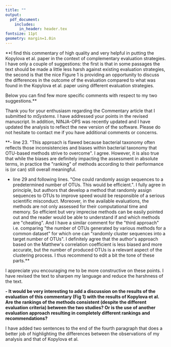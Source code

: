 ```yaml
---
title: ""
output:
  pdf_document:
    includes:
      in_header: header.tex
fontsize: 11pt
geometry: margin=1.0in
---
```


**I find this commentary of high quality and very helpful in putting the Kopylova et al. paper in the context of complementary evaluation strategies. I have only a couple of suggestions: the first is that in some passages the text should be made a little less harsh against existing evaluation strategies, the second is that the nice Figure 1 is providing an opportunity to discuss the differences in the outcome of the evaluation compared to what was found in the Kopylova et al. paper using different evaluation strategies.

Below you can find few more specific comments with respect to my two suggestions.**

Thank you for your enthusiasm regarding the Commentary article that I submitted to *mSystems*. I have addressed your points in the revised manuscript. In addition, NINJA-OPS was recently updated and I have updated the analysis to reflect the new version of the software. Please do not hesitate to contact me if you have additional comments or concerns.


**- line 23. "This approach is flawed because bacterial taxonomy often reflects those inconsistencies and biases within bacterial taxonomy that OTU-based methods strive to overcome". I agree. However, it is also true that while the biases are definitely impacting the assessment in absolute terms, in practice the "ranking" of methods according to their performance is (or can) still overall meaningful.

- line 29 and following lines. "One could randomly assign sequences to a predetermined number of OTUs. This would be efficient.". I fully agree in principle, but authors that develop a method that randomly assign sequences to OTUs to improve speed would be responsible of a serious scientific misconduct. Moreover, in the available evaluations, the methods are not only assessed for their computational time and memory. So efficient but very imprecise methods can be easily pointed out and the reader would be able to understand if and which methods are "cheating". And I have a similar comment for the "third approach" i.e. comparing "the number of OTUs generated by various methods for a common dataset" for which one can "randomly cluster sequences into a target number of OTUs". I definitely agree that the author's approach based on the Matthew's correlation coefficient is less biased and more accurate, but the number of produced OTUs is a relevant aspect of the clustering process. I
thus recommend to edit a bit the tone of these parts.**

I appreciate you encouraging me to be more constructive on these points. I have revised the text to sharpen my language and reduce the harshness of the text.


**- It would be very interesting to add a discussion on the results of the evaluation of this commentary (Fig 1) with the results of Kopylova et al. Are the rankings of the methods consistent (despite the different evaluation criteria) between the two studies? Or is the use of another evaluation approach resulting in completely different rankings and recommendations?**

I have added two sentences to the end of the fourth paragraph that does a better job of highlighting the differences between the observations of my analysis and that of Kopylova et al.
